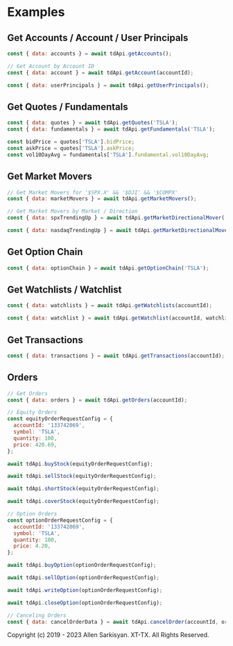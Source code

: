 # Examples
## Get Accounts / Account / User Principals
```javascript
const { data: accounts } = await tdApi.getAccounts();

// Get Account by Account ID
const { data: account } = await tdApi.getAccount(accountId);

const { data: userPrincipals } = await tdApi.getUserPrincipals();
```

## Get Quotes / Fundamentals
```javascript
const { data: quotes } = await tdApi.getQuotes('TSLA');
const { data: fundamentals } = await tdApi.getFundamentals('TSLA');

const bidPrice = quotes['TSLA'].bidPrice;
const askPrice = quotes['TSLA'].askPrice;
const vol10DayAvg = fundamentals['TSLA'].fundamental.vol10DayAvg;
```

## Get Market Movers
```javascript
// Get Market Movers for '$SPX.X' && '$DJI' && '$COMPX'
const { data: marketMovers } = await tdApi.getMarketMovers();

// Get Market Movers by Market / Direction
const { data: spxTrendingUp } = await tdApi.getMarketDirectionalMover('$SPX.X', 'up', 'percent');

const { data: nasdaqTrendingUp } = await tdApi.getMarketDirectionalMover('$COMPX', 'up', 'percent');
```

## Get Option Chain
```javascript
const { data: optionChain } = await tdApi.getOptionChain('TSLA');
```

## Get Watchlists / Watchlist
```javascript
const { data: watchlists } = await tdApi.getWatchlists(accountId);

const { data: watchlist } = await tdApi.getWatchlist(accountId, watchlists[0].watchlistId);
```

## Get Transactions
```javascript
const { data: transactions } = await tdApi.getTransactions(accountId);
```

## Orders
```javascript
// Get Orders
const { data: orders } = await tdApi.getOrders(accountId);

// Equity Orders
const equityOrderRequestConfig = {
  accountId: '133742069',
  symbol: 'TSLA',
  quantity: 100,
  price: 420.69,
};

await tdApi.buyStock(equityOrderRequestConfig);

await tdApi.sellStock(equityOrderRequestConfig);

await tdApi.shortStock(equityOrderRequestConfig);

await tdApi.coverStock(equityOrderRequestConfig);

// Option Orders
const optionOrderRequestConfig = {
  accountId: '133742069',
  symbol: 'TSLA',
  quantity: 100,
  price: 4.20,
};

await tdApi.buyOption(optionOrderRequestConfig);

await tdApi.sellOption(optionOrderRequestConfig);

await tdApi.writeOption(optionOrderRequestConfig);

await tdApi.closeOption(optionOrderRequestConfig);

// Canceling Orders
const { data: cancelOrderData } = await tdApi.cancelOrder(accountId, orderId);
```

Copyright (c) 2019 - 2023 Allen Sarkisyan. XT-TX. All Rights Reserved.